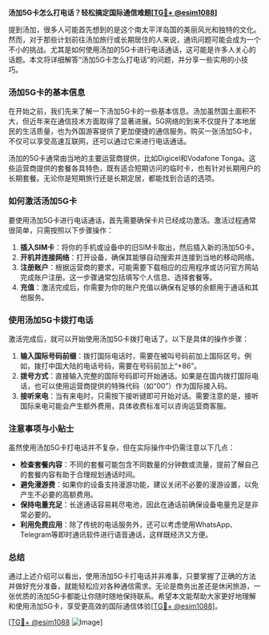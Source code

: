 **汤加5G卡怎么打电话？轻松搞定国际通信难题[[TG💪+ @esim1088](https://t.me/s/esim1088)]**

提到汤加，很多人可能首先想到的是这个南太平洋岛国的美丽风光和独特的文化。然而，对于那些计划前往汤加旅行或长期居住的人来说，通讯问题可能会成为一个不小的挑战。尤其是如何使用汤加的5G卡进行电话通话，这可能是许多人关心的话题。本文将详细解答“汤加5G卡怎么打电话”的问题，并分享一些实用的小技巧。

### 汤加5G卡的基本信息

在开始之前，我们先来了解一下汤加5G卡的一些基本信息。汤加虽然国土面积不大，但近年来在通信技术方面取得了显著进展。5G网络的到来不仅提升了本地居民的生活质量，也为外国游客提供了更加便捷的通信服务。购买一张汤加5G卡，不仅可以享受高速互联网，还可以通过它来进行电话通话。

汤加的5G卡通常由当地的主要运营商提供，比如Digicel和Vodafone Tonga。这些运营商提供的套餐各具特色，既有适合短期访问的临时卡，也有针对长期用户的长期套餐。无论你是短期旅行还是长期定居，都能找到合适的选项。

### 如何激活汤加5G卡

要使用汤加5G卡进行电话通话，首先需要确保卡片已经成功激活。激活过程通常很简单，只需按照以下步骤操作：

1. **插入SIM卡**：将你的手机或设备中的旧SIM卡取出，然后插入新的汤加5G卡。
2. **开机并连接网络**：打开设备，确保其能够自动搜索并连接到当地的移动网络。
3. **注册账户**：根据运营商的要求，可能需要下载相应的应用程序或访问官方网站完成账户注册。这一步骤通常包括填写个人信息、选择套餐等。
4. **充值**：激活完成后，你需要为你的账户充值以确保有足够的余额用于通话和其他服务。

### 使用汤加5G卡拨打电话

激活完成后，就可以开始使用汤加5G卡拨打电话了。以下是具体的操作步骤：

1. **输入国际号码前缀**：拨打国际电话时，需要在被叫号码前加上国际区号。例如，拨打中国大陆的电话号码，需要在号码前加上“+86”。
2. **拨号方式**：直接输入完整的国际号码即可开始通话。如果是在国内拨打国际电话，也可以使用运营商提供的特殊代码（如“00”）作为国际接入码。
3. **接听来电**：当有来电时，只需按下接听键即可开始对话。需要注意的是，接听国际来电可能会产生额外费用，具体收费标准可以咨询运营商客服。

### 注意事项与小贴士

虽然使用汤加5G卡打电话并不复杂，但在实际操作中仍需注意以下几点：

- **检查套餐内容**：不同的套餐可能包含不同数量的分钟数或流量，提前了解自己的套餐内容有助于合理规划通话时间。
- **避免漫游费**：如果你的设备支持漫游功能，建议关闭不必要的漫游设置，以免产生不必要的高额费用。
- **保持电量充足**：长途通话容易耗尽电池，因此在通话前确保设备电量充足是非常必要的。
- **利用免费应用**：除了传统的电话服务外，还可以考虑使用WhatsApp、Telegram等即时通讯软件进行语音通话，这样既经济又方便。

### 总结

通过上述介绍可以看出，使用汤加5G卡打电话并非难事，只要掌握了正确的方法并做好充分准备，就能轻松应对各种通信需求。无论是商务出差还是休闲旅游，一张优质的汤加5G卡都能让你随时随地保持联系。希望本文能帮助大家更好地理解和使用汤加5G卡，享受更高效的国际通信体验[[TG💪+ @esim1088](https://t.me/s/esim1088)]。

[[TG💪+ @esim1088](https://t.me/s/esim1088) ![Image](https://i.postimg.cc/4NQfJmqS/Snipaste-2025-05-13-00-14-12.png)]